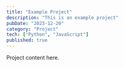 ```yaml
---
title: "Example Project"
description: "This is an example project"
pubDate: "2023-12-20"
category: "Project"
tech: ["Python", "JavaScript"]
published: true
---
```


Project content here.
